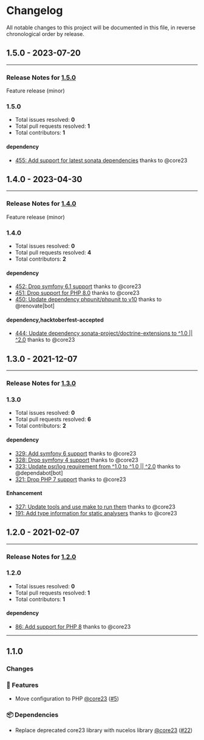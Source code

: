 # Changelog

All notable changes to this project will be documented in this file, in reverse chronological order by release.

## 1.5.0 - 2023-07-20


-----

### Release Notes for [1.5.0](https://github.com/nucleos/NucleosAllInklBundle/milestone/8)

Feature release (minor)

### 1.5.0

- Total issues resolved: **0**
- Total pull requests resolved: **1**
- Total contributors: **1**

#### dependency

 - [455: Add support for latest sonata dependencies](https://github.com/nucleos/NucleosAllInklBundle/pull/455) thanks to @core23

## 1.4.0 - 2023-04-30


-----

### Release Notes for [1.4.0](https://github.com/nucleos/NucleosAllInklBundle/milestone/5)

Feature release (minor)

### 1.4.0

- Total issues resolved: **0**
- Total pull requests resolved: **4**
- Total contributors: **2**

#### dependency

 - [452: Drop symfony 6.1 support](https://github.com/nucleos/NucleosAllInklBundle/pull/452) thanks to @core23
 - [451: Drop support for PHP 8.0](https://github.com/nucleos/NucleosAllInklBundle/pull/451) thanks to @core23
 - [450: Update dependency phpunit/phpunit to v10](https://github.com/nucleos/NucleosAllInklBundle/pull/450) thanks to @renovate[bot]

#### dependency,hacktoberfest-accepted

 - [444: Update dependency sonata-project/doctrine-extensions to ^1.0 || ^2.0](https://github.com/nucleos/NucleosAllInklBundle/pull/444) thanks to @core23

## 1.3.0 - 2021-12-07


-----

### Release Notes for [1.3.0](https://github.com/nucleos/NucleosAllInklBundle/milestone/2)



### 1.3.0

- Total issues resolved: **0**
- Total pull requests resolved: **6**
- Total contributors: **2**

#### dependency

 - [329: Add symfony 6 support](https://github.com/nucleos/NucleosAllInklBundle/pull/329) thanks to @core23
 - [328: Drop symfony 4 support](https://github.com/nucleos/NucleosAllInklBundle/pull/328) thanks to @core23
 - [323: Update psr/log requirement from ^1.0 to ^1.0 || ^2.0](https://github.com/nucleos/NucleosAllInklBundle/pull/323) thanks to @dependabot[bot]
 - [321: Drop PHP 7 support](https://github.com/nucleos/NucleosAllInklBundle/pull/321) thanks to @core23

#### Enhancement

 - [327: Update tools and use make to run them](https://github.com/nucleos/NucleosAllInklBundle/pull/327) thanks to @core23
 - [191: Add type information for static analysers](https://github.com/nucleos/NucleosAllInklBundle/pull/191) thanks to @core23

## 1.2.0 - 2021-02-07

-----

### Release Notes for [1.2.0](https://github.com/nucleos/NucleosAllInklBundle/milestone/1)

### 1.2.0

- Total issues resolved: **0**
- Total pull requests resolved: **1**
- Total contributors: **1**

#### dependency

 - [86: Add support for PHP 8](https://github.com/nucleos/NucleosAllInklBundle/pull/86) thanks to @core23

-----

## 1.1.0

### Changes

### 🚀 Features

- Move configuration to PHP [@core23] ([#5])

### 📦 Dependencies

- Replace deprecated core23 library with nucelos library [@core23] ([#22])

[#22]: https://github.com/nucleos/NucleosAllInklBundle/pull/22
[#5]: https://github.com/nucleos/NucleosAllInklBundle/pull/5
[@core23]: https://github.com/core23

